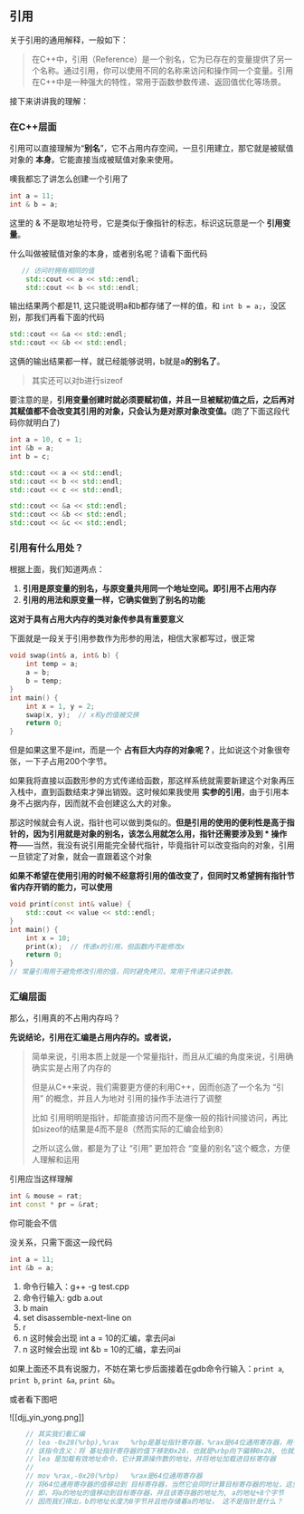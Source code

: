 ## 引用

关于引用的通用解释，一般如下：

> 在C++中，引用（Reference）是一个别名，它为已存在的变量提供了另一个名称。通过引用，你可以使用不同的名称来访问和操作同一个变量。引用在C++中是一种强大的特性，常用于函数参数传递、返回值优化等场景。

接下来讲讲我的理解：

### 在C++层面

引用可以直接理解为“**别名**”，它不占用内存空间，一旦引用建立，那它就是被赋值对象的 **本身**。它能直接当成被赋值对象来使用。

噢我都忘了讲怎么创建一个引用了

```c++
int a = 11;
int & b = a;
```

这里的 & 不是取地址符号，它是类似于像指针的标志，标识这玩意是一个 **引用变量**。

什么叫做被赋值对象的本身，或者别名呢？请看下面代码

```C++
   // 访问时拥有相同的值
    std::cout << a << std::endl;
    std::cout << b << std::endl;
```

输出结果两个都是11, 这只能说明a和b都存储了一样的值，和 `int b = a;`，没区别，那我们再看下面的代码

```c++
std::cout << &a << std::endl;
std::cout << &b << std::endl;
```

这俩的输出结果都一样，就已经能够说明，b就是a**的别名了**。

> 其实还可以对b进行sizeof



要注意的是，**引用变量创建时就必须要赋初值，并且一旦被赋初值之后，之后再对其赋值都不会改变其引用的对象，只会认为是对原对象改变值。**(跑了下面这段代码你就明白了)

```c++
int a = 10, c = 1;
int &b = a;
int b = c;

std::cout << a << std::endl;
std::cout << b << std::endl;
std::cout << c << std::endl;

std::cout << &a << std::endl;
std::cout << &b << std::endl;
std::cout << &c << std::endl;
```



### 引用有什么用处？

根据上面，我们知道两点：

1. **引用是原变量的别名，与原变量共用同一个地址空间。即引用不占用内存**
2. **引用的用法和原变量一样，它确实做到了别名的功能**

**这对于具有占用大内存的类对象传参具有重要意义**



下面就是一段关于引用参数作为形参的用法，相信大家都写过，很正常

```c++
void swap(int& a, int& b) {
    int temp = a;
    a = b;
    b = temp;
}
int main() {
    int x = 1, y = 2;
    swap(x, y);  // x和y的值被交换
    return 0;
}
```

但是如果这里不是int，而是一个 **占有巨大内存的对象呢？**，比如说这个对象很夸张，一下子占用200个字节。

如果我将直接以函数形参的方式传递给函数，那这样系统就需要新建这个对象再压入栈中，直到函数结束才弹出销毁。这时候如果我使用 **实参的引用**，由于引用本身不占据内存，因而就不会创建这么大的对象。

那这时候就会有人说，指针也可以做到类似的。**但是引用的使用的便利性是高于指针的，因为引用就是对象的别名，该怎么用就怎么用，指针还需要涉及到 * 操作符**——当然，我没有说引用能完全替代指针，毕竟指针可以改变指向的对象，引用一旦锁定了对象，就会一直跟着这个对象

**如果不希望在使用引用的时候不经意将引用的值改变了，但同时又希望拥有指针节省内存开销的能力，可以使用**

```C++
void print(const int& value) {
    std::cout << value << std::endl;
}
int main() {
    int x = 10;
    print(x);  // 传递x的引用，但函数内不能修改x
    return 0;
}
// 常量引用用于避免修改引用的值，同时避免拷贝。常用于传递只读参数。
```

### 汇编层面

那么，引用真的不占用内存吗？

**先说结论，引用在汇编是占用内存的。或者说，**

> 简单来说，引用本质上就是一个常量指针，而且从汇编的角度来说，引用确确实实是占用了内存的
>
> 但是从C++来说，我们需要更方便的利用C++，因而创造了一个名为 “引用” 的概念，并且人为地对 引用的操作手法进行了调整
>
> 比如 引用明明是指针，却能直接访问而不是像一般的指针间接访问，再比如sizeof的结果是4而不是8（然而实际的汇编会给到8）
>
> 之所以这么做，都是为了让 “引用” 更加符合 “变量的别名”这个概念，方便人理解和运用

引用应当这样理解

```c++
int & mouse = rat;
int const * pr = &rat;
```

你可能会不信

没关系，只需下面这一段代码

```C++
int a = 11;
int &b = a;
```

1. 命令行输入：g++ -g test.cpp
2. 命令行输入: gdb a.out
3. b main
4. set disassemble-next-line on 
5. r
6. n        这时候会出现 int a = 10的汇编，拿去问ai
7. n        这时候会出现 int &b = 10的汇编，拿去问ai

如果上面还不具有说服力，不妨在第七步后面接着在gdb命令行输入：`print a`, `print b`, `print &a`, `print &b`。

或者看下图吧

![[djj_yin_yong.png]]

```C++
    // 其实我们看汇编
    // lea -0x28(%rbp),%rax   %rbp是基址指针寄存器，%rax是64位通用寄存器，用于存储计算结果
    // 该指令含义：将 基址指针寄存器的值下移到0x28，也就是%rbp向下偏移0x28, 也就是取得a的地址， 并将a的地址加载到通用寄存器
    // lea 是加载有效地址命令，它计算源操作数的地址，并将地址加载进目标寄存器
    //
    // mov %rax,-0x20(%rbp)   %rax是64位通用寄存器
    // 将64位通用寄存器的值移动到 目标寄存器，当然它会同时计算目标寄存器的地址，这里是基址指针寄存器往下0x20
    // 即，将a的地址的值移动到目标寄存器，并且该寄存器的地址为, a的地址+8个字节
    // 因而我们得出，b的地址长度为8字节并且他存储着a的地址， 这不是指针是什么？

```

